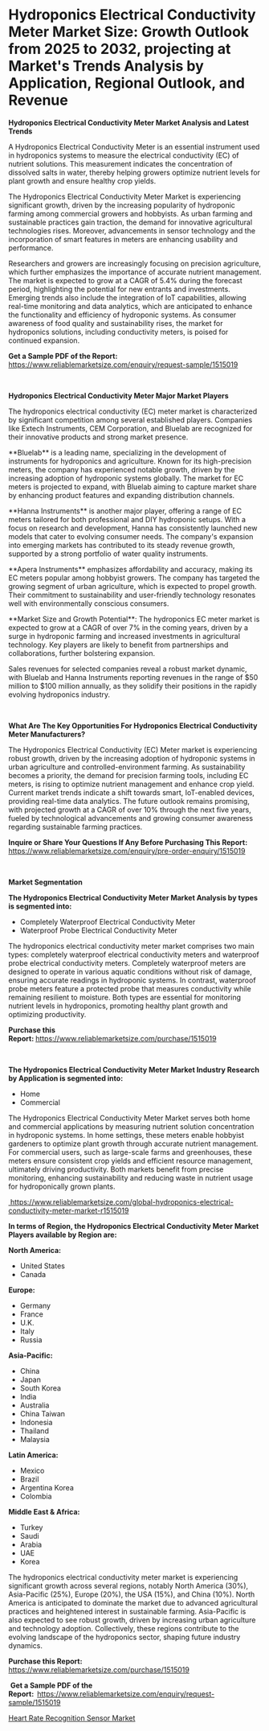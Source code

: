 <p><h1>Hydroponics Electrical Conductivity Meter Market Size: Growth Outlook from 2025 to 2032, projecting at Market's Trends Analysis by Application, Regional Outlook, and Revenue</h1></p><p><strong>Hydroponics Electrical Conductivity Meter Market Analysis and Latest Trends</strong></p>
<p><p>A Hydroponics Electrical Conductivity Meter is an essential instrument used in hydroponics systems to measure the electrical conductivity (EC) of nutrient solutions. This measurement indicates the concentration of dissolved salts in water, thereby helping growers optimize nutrient levels for plant growth and ensure healthy crop yields. </p><p>The Hydroponics Electrical Conductivity Meter Market is experiencing significant growth, driven by the increasing popularity of hydroponic farming among commercial growers and hobbyists. As urban farming and sustainable practices gain traction, the demand for innovative agricultural technologies rises. Moreover, advancements in sensor technology and the incorporation of smart features in meters are enhancing usability and performance. </p><p>Researchers and growers are increasingly focusing on precision agriculture, which further emphasizes the importance of accurate nutrient management. The market is expected to grow at a CAGR of 5.4% during the forecast period, highlighting the potential for new entrants and investments. Emerging trends also include the integration of IoT capabilities, allowing real-time monitoring and data analytics, which are anticipated to enhance the functionality and efficiency of hydroponic systems. As consumer awareness of food quality and sustainability rises, the market for hydroponics solutions, including conductivity meters, is poised for continued expansion.</p></p>
<p><strong>Get a Sample PDF of the Report:&nbsp;</strong> <a href="https://www.reliablemarketsize.com/enquiry/request-sample/1515019?utm_campaign=1103&utm_medium=2&utm_source=Github&utm_content=ia&utm_term=18012025&utm_id=hydroponics-electrical-conductivity-meter">https://www.reliablemarketsize.com/enquiry/request-sample/1515019</a></p>
<p>&nbsp;</p>
<p><strong>Hydroponics Electrical Conductivity Meter Major Market Players</strong></p>
<p><p>The hydroponics electrical conductivity (EC) meter market is characterized by significant competition among several established players. Companies like Extech Instruments, CEM Corporation, and Bluelab are recognized for their innovative products and strong market presence.</p><p>**Bluelab** is a leading name, specializing in the development of instruments for hydroponics and agriculture. Known for its high-precision meters, the company has experienced notable growth, driven by the increasing adoption of hydroponic systems globally. The market for EC meters is projected to expand, with Bluelab aiming to capture market share by enhancing product features and expanding distribution channels.</p><p>**Hanna Instruments** is another major player, offering a range of EC meters tailored for both professional and DIY hydroponic setups. With a focus on research and development, Hanna has consistently launched new models that cater to evolving consumer needs. The company's expansion into emerging markets has contributed to its steady revenue growth, supported by a strong portfolio of water quality instruments.</p><p>**Apera Instruments** emphasizes affordability and accuracy, making its EC meters popular among hobbyist growers. The company has targeted the growing segment of urban agriculture, which is expected to propel growth. Their commitment to sustainability and user-friendly technology resonates well with environmentally conscious consumers.</p><p>**Market Size and Growth Potential**: The hydroponics EC meter market is expected to grow at a CAGR of over 7% in the coming years, driven by a surge in hydroponic farming and increased investments in agricultural technology. Key players are likely to benefit from partnerships and collaborations, further bolstering expansion.</p><p>Sales revenues for selected companies reveal a robust market dynamic, with Bluelab and Hanna Instruments reporting revenues in the range of $50 million to $100 million annually, as they solidify their positions in the rapidly evolving hydroponics industry.</p></p>
<p>&nbsp;</p>
<p><strong>What Are The Key Opportunities For Hydroponics Electrical Conductivity Meter Manufacturers?</strong></p>
<p><p>The Hydroponics Electrical Conductivity (EC) Meter market is experiencing robust growth, driven by the increasing adoption of hydroponic systems in urban agriculture and controlled-environment farming. As sustainability becomes a priority, the demand for precision farming tools, including EC meters, is rising to optimize nutrient management and enhance crop yield. Current market trends indicate a shift towards smart, IoT-enabled devices, providing real-time data analytics. The future outlook remains promising, with projected growth at a CAGR of over 10% through the next five years, fueled by technological advancements and growing consumer awareness regarding sustainable farming practices.</p></p>
<p><strong>Inquire or Share Your Questions If Any Before Purchasing This Report:</strong> <a href="https://www.reliablemarketsize.com/enquiry/pre-order-enquiry/1515019?utm_campaign=1103&utm_medium=2&utm_source=Github&utm_content=ia&utm_term=18012025&utm_id=hydroponics-electrical-conductivity-meter">https://www.reliablemarketsize.com/enquiry/pre-order-enquiry/1515019</a></p>
<p>&nbsp;</p>
<p><strong>Market Segmentation</strong></p>
<p><strong>The Hydroponics Electrical Conductivity Meter Market Analysis by types is segmented into:</strong></p>
<p><ul><li>Completely Waterproof Electrical Conductivity Meter</li><li>Waterproof Probe Electrical Conductivity Meter</li></ul></p>
<p><p>The hydroponics electrical conductivity meter market comprises two main types: completely waterproof electrical conductivity meters and waterproof probe electrical conductivity meters. Completely waterproof meters are designed to operate in various aquatic conditions without risk of damage, ensuring accurate readings in hydroponic systems. In contrast, waterproof probe meters feature a protected probe that measures conductivity while remaining resilient to moisture. Both types are essential for monitoring nutrient levels in hydroponics, promoting healthy plant growth and optimizing productivity.</p></p>
<p><strong>Purchase this Report:&nbsp;</strong><a href="https://www.reliablemarketsize.com/purchase/1515019?utm_campaign=1103&utm_medium=2&utm_source=Github&utm_content=ia&utm_term=18012025&utm_id=hydroponics-electrical-conductivity-meter">https://www.reliablemarketsize.com/purchase/1515019</a></p>
<p>&nbsp;</p>
<p><strong>The Hydroponics Electrical Conductivity Meter Market Industry Research by Application is segmented into:</strong></p>
<p><ul><li>Home</li><li>Commercial</li></ul></p>
<p><p>The Hydroponics Electrical Conductivity Meter Market serves both home and commercial applications by measuring nutrient solution concentration in hydroponic systems. In home settings, these meters enable hobbyist gardeners to optimize plant growth through accurate nutrient management. For commercial users, such as large-scale farms and greenhouses, these meters ensure consistent crop yields and efficient resource management, ultimately driving productivity. Both markets benefit from precise monitoring, enhancing sustainability and reducing waste in nutrient usage for hydroponically grown plants.</p></p>
<p><a href="https://www.reliablemarketsize.com/global-hydroponics-electrical-conductivity-meter-market-r1515019?utm_campaign=1103&utm_medium=2&utm_source=Github&utm_content=ia&utm_term=18012025&utm_id=hydroponics-electrical-conductivity-meter">&nbsp;https://www.reliablemarketsize.com/global-hydroponics-electrical-conductivity-meter-market-r1515019</a></p>
<p><strong>In terms of Region, the Hydroponics Electrical Conductivity Meter Market Players available by Region are:</strong></p>
<p>
    <p> <strong> North America: </strong>
        <ul>
            <li>United States</li>
            <li>Canada</li>
        </ul>
        </p> 
    <p> <strong> Europe: </strong>
        <ul>
            <li>Germany</li>
            <li>France</li>
            <li>U.K.</li>
            <li>Italy</li>
            <li>Russia</li>
        </ul>
        </p> 
    <p> <strong> Asia-Pacific: </strong>
        <ul>
            <li>China</li>
            <li>Japan</li>
            <li>South Korea</li>
            <li>India</li>
            <li>Australia</li>
            <li>China Taiwan</li>
            <li>Indonesia</li>
            <li>Thailand</li>
            <li>Malaysia</li>
        </ul>
        </p> 
    <p> <strong> Latin America: </strong>
        <ul>
            <li>Mexico</li>
            <li>Brazil</li>
            <li>Argentina Korea</li>
            <li>Colombia</li>
        </ul>
        </p> 
    <p> <strong> Middle East & Africa: </strong>
        <ul>
            <li>Turkey</li>
            <li>Saudi</li>
            <li>Arabia</li>
            <li>UAE</li>
            <li>Korea</li>
        </ul>
    </p>
    </p>
<p><p>The hydroponics electrical conductivity meter market is experiencing significant growth across several regions, notably North America (30%), Asia-Pacific (25%), Europe (20%), the USA (15%), and China (10%). North America is anticipated to dominate the market due to advanced agricultural practices and heightened interest in sustainable farming. Asia-Pacific is also expected to see robust growth, driven by increasing urban agriculture and technology adoption. Collectively, these regions contribute to the evolving landscape of the hydroponics sector, shaping future industry dynamics.</p></p>
<p><strong>Purchase this Report: </strong><a href="https://www.reliablemarketsize.com/purchase/1515019?utm_campaign=1103&utm_medium=2&utm_source=Github&utm_content=ia&utm_term=18012025&utm_id=hydroponics-electrical-conductivity-meter">https://www.reliablemarketsize.com/purchase/1515019</a></p>
<p>&nbsp;<strong>Get a Sample PDF of the Report:&nbsp;&nbsp;</strong><a href="https://www.reliablemarketsize.com/enquiry/request-sample/1515019?utm_campaign=1103&utm_medium=2&utm_source=Github&utm_content=ia&utm_term=18012025&utm_id=hydroponics-electrical-conductivity-meter">https://www.reliablemarketsize.com/enquiry/request-sample/1515019</a></p>
<p><strong></strong></p>
<p><p><a href="https://github.com/gdfhhhj/Market-Research-Report-List-7/blob/main/heart-rate-recognition-sensor-market.md?utm_campaign=1103&utm_medium=2&utm_source=Github&utm_content=ia&utm_term=18012025&utm_id=hydroponics-electrical-conductivity-meter">Heart Rate Recognition Sensor Market</a></p></p>